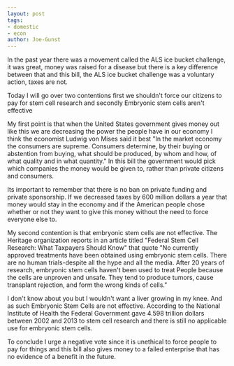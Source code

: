 ```yaml
---
layout: post
tags: 
- domestic 
- econ
author: Joe-Gunst
---
```

In the past year there was a movement called the ALS ice bucket challenge, it was great, money was raised for a disease but there is a key difference between that and this bill, the ALS ice bucket challenge was a voluntary action, taxes are not.

Today I will go over two contentions first we shouldn't force our citizens to pay for stem cell research and secondly Embryonic stem cells aren't effective

My first point is that when the United States government gives money out like this we are decreasing the power the people have in our economy I think the economist Ludwig von Mises said it best "In the market economy the consumers are supreme. Consumers determine, by their buying or abstention from buying, what should be produced, by whom and how, of what quality and in what quantity." In this bill the government would pick which companies the money would be given to, rather than private citizens and consumers.

Its important to remember that there is no ban on private funding and private sponsorship. If we decreased taxes by 600 million dollars a year that money would stay in the economy and if the American people chose whether or not they want to give this money without the need to force everyone else to.

My second contention is that embryonic stem cells are not effective. The Heritage organization reports in an article titled "Federal Stem Cell Research: What Taxpayers Should Know" that quote "No currently approved treatments have been obtained using embryonic stem cells. There are no human trials-despite all the hype and all the media. After 20 years of research, embryonic stem cells haven't been used to treat People because the cells are unproven and unsafe. They tend to produce tumors, cause transplant rejection, and form the wrong kinds of cells."

I don't know about you but I wouldn't want a liver growing in my knee. And as such Embryonic Stem Cells are not effective. According to the National Institute of Health the Federal Government gave 4.598 trillion dollars between 2002 and 2013 to stem cell research and there is still no applicable use for embryonic stem cells.

To conclude I urge a negative vote since it is unethical to force people to pay for things and this bill also gives money to a failed enterprise that has no evidence of a benefit in the future.
